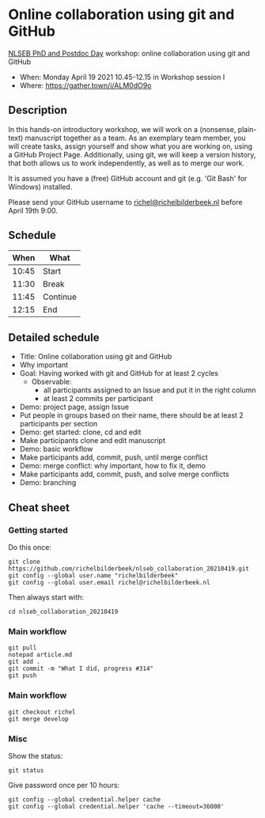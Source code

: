 # Online collaboration using git and GitHub


[NLSEB PhD and Postdoc Day](http://nlseb.nl/nlseb2021-phd-postdoc-meeting/) workshop: online collaboration using git and GitHub

 * When: Monday April 19 2021 10.45-12.15 in Workshop session I
 * Where:  https://gather.town/i/ALM0dO9o

## Description

In this hands-on introductory workshop,
we will work on a (nonsense, plain-text) manuscript together as a team.
As an exemplary team member, you will create tasks,
assign yourself and show what you are working on,
using a GitHub Project Page.
Additionally, using git, we will keep a version history, that both
allows us to work independently, as well as to merge our work.

It is assumed you have a (free) GitHub account
and git (e.g. 'Git Bash' for Windows) installed.

Please send your GitHub username to richel@richelbilderbeek.nl
before April 19th 9:00.

## Schedule

When |What
-----|-------
10:45|Start
11:30|Break
11:45|Continue
12:15|End

## Detailed schedule

 * Title: Online collaboration using git and GitHub
 * Why important
 * Goal: Having worked with git and GitHub for at least 2 cycles
   * Observable: 
     * all participants assigned to an Issue and put it in the right column
     * at least 2 commits per participant
 * Demo: project page, assign Issue
 * Put people in groups based on their name, 
   there should be at least 2 participants per section
 * Demo: get started: clone, cd and edit
 * Make participants clone and edit manuscript
 * Demo: basic workflow
 * Make participants add, commit, push, until merge conflict
 * Demo: merge conflict: why important, how to fix it, demo
 * Make participants add, commit, push, and solve merge conflicts
 * Demo: branching


## Cheat sheet

### Getting started

Do this once:

```
git clone https://github.com/richelbilderbeek/nlseb_collaboration_20210419.git
git config --global user.name "richelbilderbeek"
git config --global user.email richel@richelbilderbeek.nl
```

Then always start with:

```
cd nlseb_collaboration_20210419
```

### Main workflow

```
git pull
notepad article.md
git add .
git commit -m "What I did, progress #314"
git push
```

### Main workflow

```
git checkout richel
git merge develop
```

### Misc

Show the status:

```
git status
```

Give password once per 10 hours:

```
git config --global credential.helper cache
git config --global credential.helper 'cache --timeout=36000'
```

